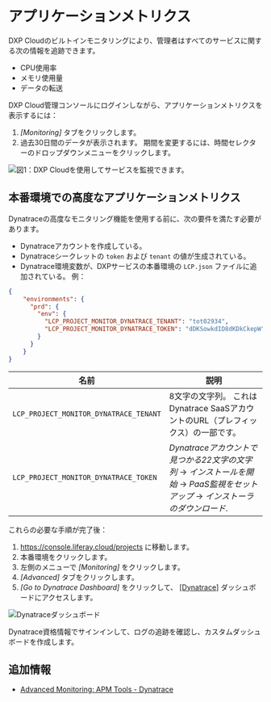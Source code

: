 # アプリケーションメトリクス

DXP Cloudのビルトインモニタリングにより、管理者はすべてのサービスに関する次の情報を追跡できます。

  - CPU使用率
  - メモリ使用量
  - データの転送

DXP Cloud管理コンソールにログインしながら、アプリケーションメトリクスを表示するには：

1.  *[Monitoring]* タブをクリックします。
2.  過去30日間のデータが表示されます。 期間を変更するには、時間セレクターのドロップダウンメニューをクリックします。

![図1：DXP Cloudを使用してサービスを監視できます。](./application-metrics/images/01.png)

## 本番環境での高度なアプリケーションメトリクス

Dynatraceの高度なモニタリング機能を使用する前に、次の要件を満たす必要があります。

  - Dynatraceアカウントを作成している。
  - Dynatraceシークレットの `token` および `tenant` の値が生成されている。
  - Dynatrace環境変数が、DXPサービスの本番環境の `LCP.json` ファイルに追加されている。 例：

<!-- end list -->

``` json
{
    "environments": {
      "prd": {
        "env": {
          "LCP_PROJECT_MONITOR_DYNATRACE_TENANT": "tot02934",
          "LCP_PROJECT_MONITOR_DYNATRACE_TOKEN": "dDKSowkdID8dKDkCkepW"
        }
      }
    }
}
```

| 名前                                     | 説明                                                                               |
| -------------------------------------- | -------------------------------------------------------------------------------- |
| `LCP_PROJECT_MONITOR_DYNATRACE_TENANT` | 8文字の文字列。 これはDynatrace SaaSアカウントのURL（プレフィックス）の一部です。                               |
| `LCP_PROJECT_MONITOR_DYNATRACE_TOKEN`  | *Dynatraceアカウントで見つかる22文字の文字列* → *インストールを開始* → *PaaS監視をセットアップ* → *インストーラのダウンロード*. |

これらの必要な手順が完了後：

1.  <https://console.liferay.cloud/projects> に移動します。
2.  本番環境をクリックします。
3.  左側のメニューで *[Monitoring]* をクリックします。
4.  *[Advanced]* タブをクリックします。
5.  *[Go to Dynatrace Dashboard]* をクリックして、 [[Dynatrace]](https://www.dynatrace.com/) ダッシュボードにアクセスします。

![Dynatraceダッシュボード](./application-metrics/images/02.png)

Dynatrace資格情報でサインインして、ログの追跡を確認し、カスタムダッシュボードを作成します。

## 追加情報

  - [Advanced Monitoring: APM Tools - Dynatrace](https://help.liferay.com/hc/en-us/articles/360017896452-Advanced-Monitoring-APM-Tools-Dynatrace)
